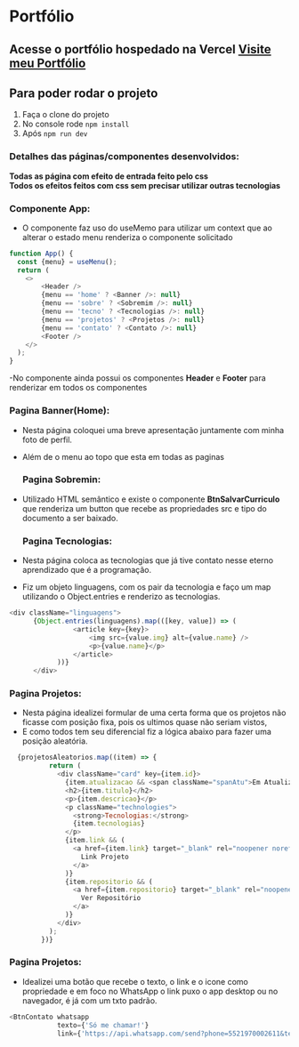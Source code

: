 # Portfólio

## Acesse o portfólio hospedado na Vercel [Visite meu Portfólio](https://portfolio-hazel-five-41.vercel.app/)

## Para poder rodar o projeto

1. Faça o clone do projeto
2. No console rode `npm install`
3. Após `npm run dev`

### **Detalhes das páginas/componentes desenvolvidos:**

**Todas as página com efeito de entrada feito pelo css** </br>
**Todos os efeitos feitos com css sem precisar utilizar outras tecnologias**

### **Componente App:**
- O componente faz uso do useMemo para utilizar um context que ao alterar o estado menu renderiza o componente solicitado

```javascript
function App() {
  const {menu} = useMenu();
  return (
    <>
        <Header />
        {menu == 'home' ? <Banner />: null}
        {menu == 'sobre' ? <Sobremim />: null}
        {menu == 'tecno' ? <Tecnologias />: null}
        {menu == 'projetos' ? <Projetos />: null}
        {menu == 'contato' ? <Contato />: null}
        <Footer />
    </>
  );
}
```

-No componente ainda possui os componentes **Header**  e **Footer** para renderizar em todos os componentes 

### **Pagina Banner(Home):**
- Nesta página coloquei uma breve apresentação juntamente com minha foto de perfil.
- Além de o menu ao topo que esta em todas as paginas

  ### **Pagina Sobremin:**
- Utilizado HTML semântico e existe o componente **BtnSalvarCurriculo** que renderiza um button que recebe as propriedades src e tipo do documento a ser baixado.

  ### **Pagina Tecnologias:**
- Nesta página coloca as tecnologias que já tive contato nesse eterno aprendizado que é a programação.

- Fiz um objeto linguagens, com os pair da tecnologia e faço um map utilizando o Object.entries e renderizo as tecnologias.
  
```javascript
<div className="linguagens">
      {Object.entries(linguagens).map(([key, value]) => (
                <article key={key}>
                    <img src={value.img} alt={value.name} />
                    <p>{value.name}</p>
                </article>
            ))}
      </div>
```

  ### **Pagina Projetos:**
- Nesta página idealizei formular de uma certa forma que os projetos não ficasse com posição fixa, pois os ultimos quase não seriam vistos,
- E como todos tem seu diferencial fiz a lógica abaixo para fazer uma posição aleatória.
  
```javascript
  {projetosAleatorios.map((item) => {
          return (
            <div className="card" key={item.id}>
              {item.atualizacao && <span className="spanAtu">Em Atualização</span>}
              <h2>{item.titulo}</h2>
              <p>{item.descricao}</p>
              <p className="technologies">
                <strong>Tecnologias:</strong>
                {item.tecnologias}
              </p>
              {item.link && (
                <a href={item.link} target="_blank" rel="noopener noreferrer">
                  Link Projeto
                </a>
              )}
              {item.repositorio && (
                <a href={item.repositorio} target="_blank" rel="noopener noreferrer">
                  Ver Repositório
                </a>
              )}
            </div>
          );
        })}
```

  ### **Pagina Projetos:**
- Idealizei uma botão que recebe o texto, o link e o icone como propriedade e em foco no WhatsApp o link puxo o app desktop ou no navegador, é já com um txto padrão.

```javascript
<BtnContato whatsapp
            texto={'Só me chamar!'}
            link={'https://api.whatsapp.com/send?phone=5521970002611&text=Oi,%20Willian.%20Estou%20entrando%20em%20contato%20atrav%C3%A9s%20do%20seu%20site%20de%20portf%C3%B3lio.'}/>
          
```



